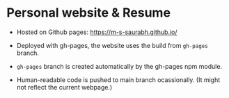 # Personal website & Resume
- Hosted on Github pages: https://m-s-saurabh.github.io/

- Deployed with gh-pages, the website uses the build from `gh-pages` branch.
- `gh-pages` branch is created automatically by the gh-pages npm module.
- Human-readable code is pushed to main branch ocassionally. (It might not reflect the current webpage.)